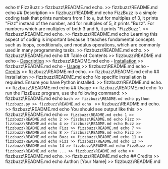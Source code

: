 echo # FizzBuzz > fizzbuzz\README.md
echo. >> fizzbuzz\README.md
echo ## Description >> fizzbuzz\README.md
echo FizzBuzz is a simple coding task that prints numbers from 1 to `n`, but for multiples of 3, it prints "Fizz" instead of the number, and for multiples of 5, it prints "Buzz". For numbers which are multiples of both 3 and 5, it prints "FizzBuzz". >> fizzbuzz\README.md
echo. >> fizzbuzz\README.md
echo Learning this aspect of coding is important because it teaches fundamental concepts such as loops, conditionals, and modulus operations, which are commonly used in many programming tasks. >> fizzbuzz\README.md
echo. >> fizzbuzz\README.md
echo ## Table of Contents >> fizzbuzz\README.md
echo - [Description](#description) >> fizzbuzz\README.md
echo - [Installation](#installation) >> fizzbuzz\README.md
echo - [Usage](#usage) >> fizzbuzz\README.md
echo - [Credits](#credits) >> fizzbuzz\README.md
echo. >> fizzbuzz\README.md
echo ## Installation >> fizzbuzz\README.md
echo No specific installation is required. Ensure you have Python installed. >> fizzbuzz\README.md
echo. >> fizzbuzz\README.md
echo ## Usage >> fizzbuzz\README.md
echo To run the FizzBuzz program, use the following command: >> fizzbuzz\README.md
echo ```bash >> fizzbuzz\README.md
echo python fizzbuzz.py >> fizzbuzz\README.md
echo ``` >> fizzbuzz\README.md
echo. >> fizzbuzz\README.md
echo You should see output like this: >> fizzbuzz\README.md
echo ``` >> fizzbuzz\README.md
echo 1 >> fizzbuzz\README.md
echo 2 >> fizzbuzz\README.md
echo Fizz >> fizzbuzz\README.md
echo 4 >> fizzbuzz\README.md
echo Buzz >> fizzbuzz\README.md
echo Fizz >> fizzbuzz\README.md
echo 7 >> fizzbuzz\README.md
echo 8 >> fizzbuzz\README.md
echo Fizz >> fizzbuzz\README.md
echo Buzz >> fizzbuzz\README.md
echo 11 >> fizzbuzz\README.md
echo Fizz >> fizzbuzz\README.md
echo 13 >> fizzbuzz\README.md
echo 14 >> fizzbuzz\README.md
echo FizzBuzz >> fizzbuzz\README.md
echo ... >> fizzbuzz\README.md
echo ``` >> fizzbuzz\README.md
echo. >> fizzbuzz\README.md
echo ## Credits >> fizzbuzz\README.md
echo Author: [Your Name] >> fizzbuzz\README.md
